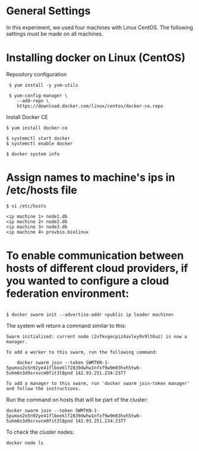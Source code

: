 # General Settings

In this experiment, we used four machines with Linux CentOS. The following settings must be made on all machines.

# Installing docker on Linux (CentOS)
Repository configuration

```
 $ yum install -y yum-utils

 $ yum-config-manager \
    --add-repo \
    https://download.docker.com/linux/centos/docker-ce.repo
```

Install Docker CE

```
$ yum install docker-ce

$ systemctl start docker
$ systemctl enable docker

$ docker system info
```

# Assign names to machine's ips in /etc/hosts file

```
$ vi /etc/hosts

<ip machine 1> node1.db
<ip machine 2> node2.db
<ip machine 3> node3.db
<ip machine 4> provbio.biolinux
```

# To enable communication between hosts of different cloud providers, if you wanted to configure a cloud federation environment:

```

$ docker swarm init --advertise-addr <public ip leader machine>

```

The system will return a command similar to this:

```
Swarm initialized: current node (2vfkvgecpiz4avley9v9lt6uz) is now a manager.

To add a worker to this swarm, run the following command:

    docker swarm join --token SWMTKN-1-5pumxo2o5n92ye41flboeklf2839dwhw1nfxf9w9m03hxh5tw6-5uhm6n3d9srxvcm0fit3l8pnd 142.93.251.234:2377

To add a manager to this swarm, run 'docker swarm join-token manager' and follow the instructions.

```

Run the command on hosts that will be part of the cluster:

```
docker swarm join --token SWMTKN-1-5pumxo2o5n92ye41flboeklf2839dwhw1nfxf9w9m03hxh5tw6-5uhm6n3d9srxvcm0fit3l8pnd 142.93.251.234:2377
```

To check the cluster nodes:

```
docker node ls
```
